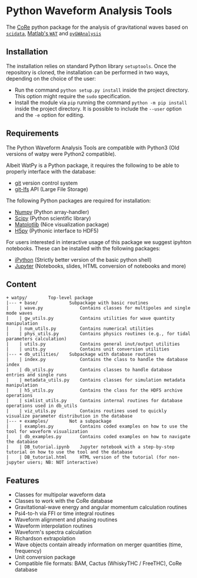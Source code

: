 # Python Waveform Analysis Tools

The [CoRe](http://www.computational-relativity.org/) python package for the analysis of gravitational waves based on
[`scidata`](https://bitbucket.org/dradice/scidata/src/default/),
[Matlab's `WAT`](https://bitbucket.org/bernuzzi/wat/src/master/) and 
[`pyGWAnalysis`](http://svn.einsteintoolkit.org/pyGWAnalysis/trunk/) 

## Installation

The installation relies on standard Python library `setuptools`.
Once the repository is cloned, the installation can be performed in two ways,
depending on the choice of the user:
* Run the command `python setup.py install` inside the project directory. This option might require the `sudo` specification.
* Install the module via `pip` running the command `python -m pip install` inside the project directory. It is possible to include the `--user` option and the `-e` option for editing.

## Requirements

The Python Waveform Analysis Tools are compatible with Python3 (Old versions of watpy were Python2 compatible).

Albeit WatPy is a Python package, it requires the following to be able to properly interface with the database:

* [git](https://git-scm.com/) version control system
* [git-lfs](https://git-lfs.github.com/) API (Large File Storage)

The following Python packages are required for installation:

* [Numpy](https://numpy.org/) (Python array-handler)
* [Scipy](https://www.scipy.org/) (Python scientific library)
* [Matplotlib](https://matplotlib.org/) (Nice visualization package)
* [H5py](https://www.h5py.org/) (Pythonic interface to HDF5)

For users interested in interactive usage of this package we suggest ipyhton notebooks. These can be installed with the following packages:

* [iPython](https://ipython.org/) (Strictly better version of the basic python shell)
* [Jupyter](https://jupyter.org/) (Notebooks, slides, HTML conversion of notebooks and more)

## Content

    + watpy/		Top-level package
    |--- + base/ 			Subpackage with basic routines 
    |    | wave.py 				Contains classes for multipoles and single mode waves
    | 	 | gw_utils.py  		Contains utilities for wave quantity manipulation
    | 	 | num_utils.py 		Contains numerical utilities
    | 	 | phys_utils.py 		Contains physics routines (e.g., for tidal parameters calculation)
    |	 | utils.py    			Contains general inut/output utilities
    |	 | units.py 			Contains unit conversion utilities
    |--- + db_utilities/    Subpackage with database routines
    |    | index.py             Contains the class to handle the database index
    |    | db_utils.py          Contains classes to handle database entries and single runs
    |    | metadata_utils.py    Contains classes for simulation metadata manipulation 
    |    | h5_utils.py          Contains the class for the HDF5 archive operations
    |    | simlist_utils.py     Contains internal routines for database operations used in db_utils
    |    | viz_utils.py         Contains routines used to quickly visualize parameter distribution in the database
    |--- + examples/	    Not a subpackage
    |    | examples.py          Contains coded examples on how to use the tool for waveform visualization
    |    | db_examples.py       Contains coded examples on how to navigate the database
    |    | DB_tutorial.ipynb    Jupyter notebook with a step-by-step tutorial on how to use the tool and the database
    |    | DB_tutorial.html     HTML version of the tutorial (for non-jupyter users; NB: NOT interactive)
    
## Features

 * Classes for multipolar waveform data
 * Classes to work with the CoRe database
 * Gravitational-wave energy and angular momentum calculation routines
 * Psi4-to-h via FFI or time integral routines
 * Waveform alignment and phasing routines
 * Waveform interpolation routines
 * Waveform's spectra calculation
 * Richardson extrapolation
 * Wave objects contain already information on merger quantities (time, frequency)
 * Unit conversion package
 * Compatible file formats: BAM, Cactus (WhiskyTHC / FreeTHC), CoRe database
